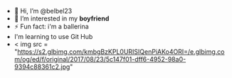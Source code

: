 - 👋 Hi, I’m @belbel23
- 💞️ I’m interested in my **boyfriend**
- ⚡ Fun fact: i'm a ballerina
- I'm learning to use Git Hub
- < img src = "https://s2.glbimg.com/kmbgBzKPL0URISIQenPiAKo4ORI=/e.glbimg.com/og/ed/f/original/2017/08/23/5c147f01-dff6-4952-98a0-9394c88361c2.jpg"

